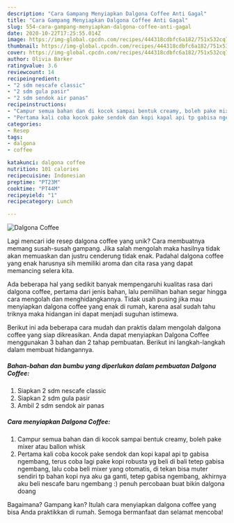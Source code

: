 ```yaml
---
description: "Cara Gampang Menyiapkan Dalgona Coffee Anti Gagal"
title: "Cara Gampang Menyiapkan Dalgona Coffee Anti Gagal"
slug: 554-cara-gampang-menyiapkan-dalgona-coffee-anti-gagal
date: 2020-10-22T17:25:55.014Z
image: https://img-global.cpcdn.com/recipes/444318cdbfc6a182/751x532cq70/dalgona-coffee-foto-resep-utama.jpg
thumbnail: https://img-global.cpcdn.com/recipes/444318cdbfc6a182/751x532cq70/dalgona-coffee-foto-resep-utama.jpg
cover: https://img-global.cpcdn.com/recipes/444318cdbfc6a182/751x532cq70/dalgona-coffee-foto-resep-utama.jpg
author: Olivia Barker
ratingvalue: 3.6
reviewcount: 14
recipeingredient:
- "2 sdm nescafe classic"
- "2 sdm gula pasir"
- "2 sdm sendok air panas"
recipeinstructions:
- "Campur semua bahan dan di kocok sampai bentuk creamy, boleh pake mixer atau ballon whisk"
- "Pertama kali coba kocok pake sendok dan kopi kapal api tp gabisa ngembang, terus coba lagi pake kopi robusta yg beli di bali tetep gabisa ngembang, lalu coba beli mixer yang otomatis, di tekan bisa muter sendiri tp bahan kopi nya aku ga ganti, tetep gabisa ngembang, akhirnya aku beli nescafe baru ngembang :) penuh percobaan buat bikin dalgona doang"
categories:
- Resep
tags:
- dalgona
- coffee

katakunci: dalgona coffee 
nutrition: 101 calories
recipecuisine: Indonesian
preptime: "PT23M"
cooktime: "PT44M"
recipeyield: "1"
recipecategory: Lunch

---
```



![Dalgona Coffee](https://img-global.cpcdn.com/recipes/444318cdbfc6a182/751x532cq70/dalgona-coffee-foto-resep-utama.jpg)

Lagi mencari ide resep dalgona coffee yang unik? Cara membuatnya memang susah-susah gampang. Jika salah mengolah maka hasilnya tidak akan memuaskan dan justru cenderung tidak enak. Padahal dalgona coffee yang enak harusnya sih memiliki aroma dan cita rasa yang dapat memancing selera kita.



Ada beberapa hal yang sedikit banyak mempengaruhi kualitas rasa dari dalgona coffee, pertama dari jenis bahan, lalu pemilihan bahan segar hingga cara mengolah dan menghidangkannya. Tidak usah pusing jika mau menyiapkan dalgona coffee yang enak di rumah, karena asal sudah tahu triknya maka hidangan ini dapat menjadi suguhan istimewa.


Berikut ini ada beberapa cara mudah dan praktis dalam mengolah dalgona coffee yang siap dikreasikan. Anda dapat menyiapkan Dalgona Coffee menggunakan 3 bahan dan 2 tahap pembuatan. Berikut ini langkah-langkah dalam membuat hidangannya.

<!--inarticleads1-->

##### Bahan-bahan dan bumbu yang diperlukan dalam pembuatan Dalgona Coffee:

1. Siapkan 2 sdm nescafe classic
1. Siapkan 2 sdm gula pasir
1. Ambil 2 sdm sendok air panas




<!--inarticleads2-->

##### Cara menyiapkan Dalgona Coffee:

1. Campur semua bahan dan di kocok sampai bentuk creamy, boleh pake mixer atau ballon whisk
1. Pertama kali coba kocok pake sendok dan kopi kapal api tp gabisa ngembang, terus coba lagi pake kopi robusta yg beli di bali tetep gabisa ngembang, lalu coba beli mixer yang otomatis, di tekan bisa muter sendiri tp bahan kopi nya aku ga ganti, tetep gabisa ngembang, akhirnya aku beli nescafe baru ngembang :) penuh percobaan buat bikin dalgona doang




Bagaimana? Gampang kan? Itulah cara menyiapkan dalgona coffee yang bisa Anda praktikkan di rumah. Semoga bermanfaat dan selamat mencoba!
